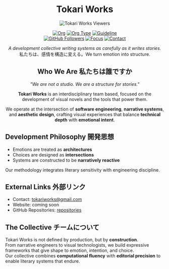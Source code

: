 <div align="center">
  
  # Tokari Works
  
  ![Tokari Works Viewers](https://count.getloli.com/@torakiworks?name=torakiworks&theme=sketch-1&padding=7&offset=0&align=center&scale=0.7&pixelated=0&darkmode=auto)
  
  [![Org](https://img.shields.io/badge/org-Tokari%20Works-black?style=flat-square)](https://github.com/tokariworks)
  [![Org Type](https://img.shields.io/badge/type-collective-black?style=flat-square)](#)
  [![Guideline](https://img.shields.io/badge/docs-guidelines-black?style=flat-square)](https://github.com/tokariworks/guidelines) \
  [![GitHub Followers](https://img.shields.io/github/followers/tokariworks?style=flat-square&label=Followers)](https://github.com/tokariworks?tab=followers)
  [![Focus](https://img.shields.io/badge/focus-visual%20novels-blue?style=flat-square)](#)
  [![Contact](https://img.shields.io/badge/contact-tokariworks@gmail.com-blue?style=flat-square)](mailto:tokariworks@gmail.com)
    
  _A development collective writing systems as carefully as it writes stories._ \
  私たちは、感情を構造に変える。We turn emotion into structure.
  
  ## Who We Are 私たちは誰ですか
  
  _"We are not a studio. We are a structure for stories."_
  
  **Tokari Works** is an interdisciplinary team based, focused on the development of visual novels and the tools that power them.
  
  We operate at the intersection of **software engineering**, **narrative systems**, and **aesthetic design**, crafting visual experiences that balance **technical depth** with **emotional intent**.

</div>

## Development Philosophy 開発思想

- Emotions are treated as **architectures**
- Choices are designed as **intersections**
- Systems are constructed to be **narratively reactive**

Our methodology integrates literary sensitivity with engineering discipline.

## External Links 外部リンク 
  
- Contact: tokariworks@gmail.com
- Website: coming soon  
- GitHub Repositories: [repositories](https://github.com/orgs/tokariworks/repositories)

## The Collective チームについて

Tokari Works is not defined by production, but by **construction**.  
From narrative engineers to visual technologists, we build expressive frameworks that give shape to emotion, intention, and choice.  
Our collective combines **computational fluency** with **editorial precision** to enable literary systems that endure.
